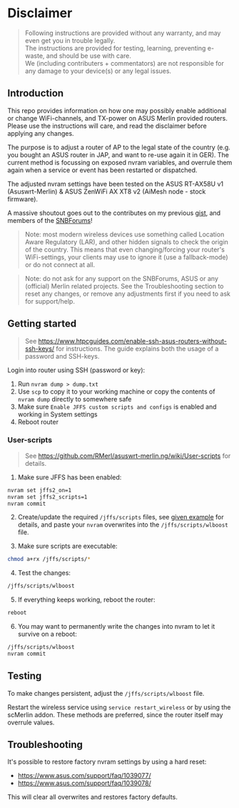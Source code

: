 # Disclaimer

> Following instructions are provided without any warranty, and may even get you in trouble legally.<br>
> The instructions are provided for testing, learning, preventing e-waste, and should be use with care.<br>
> We (including contributers + commentators) are not responsible for any damage to your device(s) or any legal issues.

## Introduction

This repo provides information on how one may possibly enable additional or change WiFi-channels, and TX-power on ASUS Merlin provided routers. Please use the instructions will care, and read the disclaimer before applying any changes.

The purpose is to adjust a router of AP to the legal state of the country (e.g. you bought an ASUS router in JAP, and want to re-use again it in GER). The current method is focussing on exposed nvram variables, and overrule them again when a service or event has been restarted or dispatched.

The adjusted nvram settings have been tested on the ASUS RT-AX58U v1 (Asuswrt-Merlin) & ASUS ZenWiFi AX XT8 v2 (AiMesh node - stock firmware).

A massive shoutout goes out to the contributes on my previous [gist](https://gist.github.com/francoism90/3dede7973354d067c41bff5e54203fe9/), and members of the [SNBForums](https://www.snbforums.com/)!

> Note: most modern wireless devices use something called Location Aware Regulatory (LAR), and other hidden signals to check the origin of the country.
> This means that even changing/forcing your router's WiFi-settings, your clients may use to ignore it (use a fallback-mode) or do not connect at all.

> Note: do not ask for any support on the SNBForums, ASUS or any (official) Merlin related projects. See the Troubleshooting section to reset any changes, or remove any adjustments first if you need to ask for support/help.

## Getting started

> See <https://www.htpcguides.com/enable-ssh-asus-routers-without-ssh-keys/> for instructions. The guide explains both the usage of a password and SSH-keys.

Login into router using SSH (password or key):

1. Run `nvram dump > dump.txt`
2. Use `scp` to copy it to your working machine or copy the contents of `nvram dump` directly to somewhere safe
3. Make sure `Enable JFFS custom scripts and configs` is enabled and working in System settings
4. Reboot router

### User-scripts

> See <https://github.com/RMerl/asuswrt-merlin.ng/wiki/User-scripts> for details.

1. Make sure JFFS has been enabled:

```bash
nvram set jffs2_on=1
nvram set jffs2_scripts=1
nvram commit
```

2. Create/update the required `/jffs/scripts` files, see [given example](https://github.com/francoism90/asus-router/tree/main/jffs/scripts) for details, and paste your `nvram` overwrites into the `/jffs/scripts/wlboost` file.

3. Make sure scripts are executable:

```bash
chmod a+rx /jffs/scripts/*
```

4. Test the changes:

```bash
/jffs/scripts/wlboost
```

5. If everything keeps working, reboot the router:

```bash
reboot
```

6. You may want to permanently write the changes into nvram to let it survive on a reboot:

```bash
/jffs/scripts/wlboost
nvram commit
```

## Testing

To make changes persistent, adjust the `/jffs/scripts/wlboost` file.

Restart the wireless service using `service restart_wireless` or by using the scMerlin addon. These methods are preferred, since the router itself may overrule values.

## Troubleshooting

It's possible to restore factory nvram settings by using a hard reset:

- <https://www.asus.com/support/faq/1039077/>
- <https://www.asus.com/support/faq/1039078/>

This will clear all overwrites and restores factory defaults.
